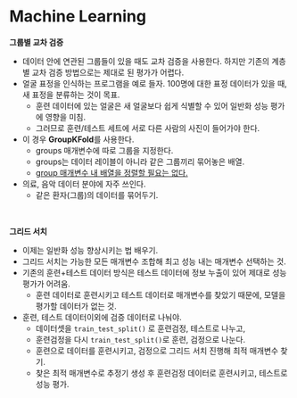 # Machine Learning

**그룹별 교차 검증**

- 데이터 안에 연관된 그룹들이 있을 때도 교차 검증을 사용한다. 하지만 기존의 계층별 교차 검증 방법으로는 제대로 된 평가가 어렵다.
- 얼굴 표정을 인식하는 프로그램을 예로 들자. 100명에 대한 표정 데이터가 있을 때, 새 표정을 분류하는 것이 목표.
  - 훈련 데이터에 있는 얼굴은 새 얼굴보다 쉽게 식별할 수 있어 일반화 성능 평가에 영향을 미침.
  - 그러므로 훈련/테스트 세트에 서로 다른 사람의 사진이 들어가야 한다.
- 이 경우 **GroupKFold**를 사용한다.
  - groups 매개변수에 따로 그룹을 지정한다.
  - groups는 데이터 레이블이 아니라 같은 그룹끼리 묶어놓은 배열.
  - <u>group 매개변수 내 배열을 정렬할 필요는 없다.</u>
- 의료, 음악 데이터 분야에 자주 쓰인다.
  - 같은 환자(그룹)의 데이터를 묶어두기.

<br>

**그리드 서치**

- 이제는 일반화 성능 향상시키는 법 배우기.
- 그리드 서치는 가능한 모든 매개변수 조합해 최고 성능 내는 매개변수 선택하는 것.
- 기존의 훈련+테스트 데이터 방식은 테스트 데이터에 정보 누출이 있어 제대로 성능 평가가 어려움.
  - 훈련 데이터로 훈련시키고 테스트 데이터로 매개변수를 찾았기 때문에, 모델을 평가할 데이터가 없는 것.
- 훈련, 테스트 데이터이외에 검증 데이터로 나눠야.
  - 데이터셋을 `train_test_split()` 로 훈련검정, 테스트로 나누고,
  - 훈련검정을 다시 `train_test_split()`로 훈련, 검정으로 나눈다.
  - 훈련으로 데이터를 훈련시키고, 검정으로 그리드 서치 진행해 최적 매개변수 찾기.
  - 찾은 최적 매개변수로 추정기 생성 후 훈련검정 데이터로 훈련시키고, 테스트로 성능 평가.
